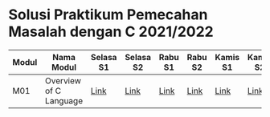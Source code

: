 # Solusi Praktikum Pemecahan Masalah dengan C 2021/2022

|Modul|Nama Modul|Selasa S1|Selasa S2|Rabu S1|Rabu S2|Kamis S1|Kamis S2|
|-----|----------|---------|---------|-------|-------|--------|--------|
|M01|Overview of C Language|[Link](https://github.com/el2208-ppmc-2022-b/modul-1-selasa-soal-1-dismaswidyanto)|[Link](https://github.com/el2208-ppmc-2022-b/modul-1-selasa-soal-2-dismaswidyanto)|[Link](https://github.com/el2208-ppmc-2022-c/modul-1-rabu-soal-1-dismaswidyanto)|[Link](https://github.com/el2208-ppmc-2022-c/modul-1-rabu-soal-2-dismaswidyanto)|[Link](https://github.com/el2208-ppmc-2022-a/modul-1-kamis-soal-1-dismaswidyanto)|[Link](https://github.com/el2208-ppmc-2022-a/modul-1-kamis-soal-2-dismaswidyanto)|

